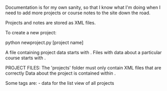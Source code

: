 Documentation is for my own sanity, so that I know what I'm doing when I need to add more projects or course notes to the site down the road.

Projects and notes are stored as XML files.

To create a new project:

  python newproject.py [project name]

A file containing project data starts with <project>. Files with data about a particular course starts with <course>.

PROJECT FILES:
The 'projects' folder must only contain XML files that are correctly 
Data about the project is contained within <project></project>.

Some tags are:
<meta> - data for the list view of all projects
  <title> - the title to be displayed
  <desc> - project desc (VERY IMPORTANT: don't make this more than 4 lines long or the formatting gets janky!)
  <thumb> - the image file for the thumbnail

<title> - the title block. this should probably be the first thing after the initial <project> tag, but the program can theoretically put big header text anywhere.

<subtitle align="[l/c/r]"> - a smaller title for some subsection. align parameter is optional (left by default).

<text> - a block of text with nothing else.
  !lb href="link_url.com"!rb blah !cl - a link somewhere
  !br for linebreak

<img cfg="[s/p]" i="filename.png|filename2.jpeg"> - either single images (s) or pairs of images (p) with optional headers displayed on the page.
  <h n="[1/2]" (for pairs only)> - image header
  <cap n="[1/2]" (for pairs only)> - image caption

<vid v="filename.mkv"> - videos with optional headers displayed on the page.
  <h> - video header
  <cap> - video caption

<block arr="[p/q]"> - a block of either a pair (p) or quad (q) of paragraphs, optionally with headers, centered on the page.
  <h n="[1, 2, 3, 4]"> - paragraph header (optional)
  <cap n="[1, 2, 3, 4]"> - paragraph body

<carousel> - a slide show of images
  <slide i="filename.png"> - container for a carousel slide with data about the slide
    <h> (optional) - a header-style caption below the image
    <cap> (optional) - a block of text
